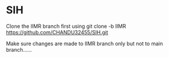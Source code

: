 # SIH

Clone the IIMR branch first using               git clone -b IIMR https://github.com/CHANDU32455/SIH.git

Make sure changes are made to IIMR branch only but not to main branch......
